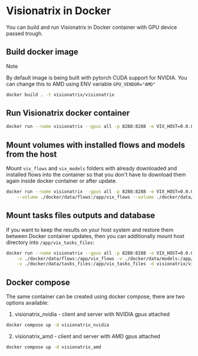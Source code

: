 # Visionatrix in Docker

You can build and run Visionatrix in Docker container with GPU device passed trough.

## Build docker image

> [!NOTE]
> By default image is being built with pytorch CUDA support for NVIDIA.
> You can change this to AMD using ENV variable `GPU_VENDOR="AMD"`

```bash
docker build . -t visionatrix/visionatrix
```

## Run Visionatrix docker container

```bash
docker run --name visionatrix --gpus all -p 8288:8288 -e VIX_HOST=0.0.0.0 -d visionatrix/visionatrix
```

## Mount volumes with installed flows and models from the host

Mount `vix_flows` and `vix_models` folders with already downloaded and installed flows into
the container so that you don't have to download them again inside docker container or after update.

```bash
docker run --name visionatrix --gpus all -p 8288:8288 -e VIX_HOST=0.0.0.0 \
	--volume ./docker/data/flows:/app/vix_flows --volume ./docker/data/models:/apps/vix_models
```

## Mount tasks files outputs and database

If you want to keep the results on your host system and restore them between Docker container updates,
then you can additionally mount host directory into `/app/vix_tasks_files`:

```bash
docker run --name visionatrix --gpus all -p 8288:8288 -e VIX_HOST=0.0.0.0 \
	-v ./docker/data/flows:/app/vix_flows -v ./docker/data/models:/app/vix_models \
	-v ./docker/data/tasks_files:/app/vix_tasks_files -d visionatrix/visionatrix
```

## Docker compose

The same container can be created using docker compose, there are two options available:

1. visionatrix_nvidia - client and server with NVIDIA gpus attached

```bash
docker compose up -d visionatrix_nvidia
```

2. visionatrix_amd - client and server with AMD gpus attached

```bash
docker compose up -d visionatrix_amd
```
